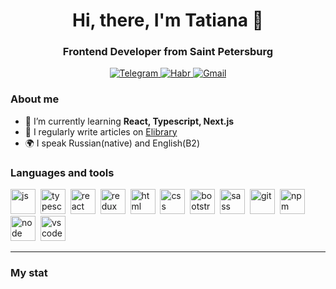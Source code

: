 <div id="header" align="center">
<h1>Hi, there, I'm Tatiana 👋</h1>
<h3>Frontend Developer from Saint Petersburg</h3>
</div>

<div id="socials" align="center" >
<a href="https://t.me/tatyanaPolonskaia">
<img src="https://img.shields.io/badge/Telegram-purple?style=for-the-badge&logo=telegram&logoColor=white" alt="Telegram"/>
</a>
<a href="https://career.habr.com/tatiana_polonskaia">
<img src="https://img.shields.io/badge/Habr-purple?style=for-the-badge&logo=habr&logoColor=white" alt="Habr"/>
</a>
<a href="mailto:tatiana.polonskaia@gmail.com">
<img src="https://img.shields.io/badge/Gmail-purple?style=for-the-badge&logo=gmail&logoColor=white" alt="Gmail"/>
</a>
</div>

### About me

- 🌱 I’m currently learning **React, Typescript, Next.js**
- 📝 I regularly write articles on [Elibrary](https://elibrary.ru)
- 🌍 I speak Russian(native) and English(B2)

### Languages and tools

<img src="https://cdn.jsdelivr.net/gh/devicons/devicon/icons/javascript/javascript-original.svg" title="js" width="40" height="40"/>&nbsp;
<img src="https://cdn.jsdelivr.net/gh/devicons/devicon/icons/typescript/typescript-original.svg" title="typescript" width="40" height="40"/>&nbsp;
<img src="https://cdn.jsdelivr.net/gh/devicons/devicon/icons/react/react-original.svg" title="react" width="40" height="40"/>&nbsp;
<img src="https://cdn.jsdelivr.net/gh/devicons/devicon/icons/redux/redux-original.svg" title="redux" width="40" height="40"/>&nbsp;
<img src="https://cdn.jsdelivr.net/gh/devicons/devicon/icons/html5/html5-original.svg" title="html" width="40" height="40"/>&nbsp;
<img src="https://cdn.jsdelivr.net/gh/devicons/devicon/icons/css3/css3-original.svg" title="css" width="40" height="40"/>&nbsp;
<img src="https://cdn.jsdelivr.net/gh/devicons/devicon/icons/bootstrap/bootstrap-plain.svg" title="bootstrap" width="40" height="40"/>&nbsp;
<img src="https://cdn.jsdelivr.net/gh/devicons/devicon/icons/sass/sass-original.svg" title="sass" width="40" height="40"/>&nbsp;
<img src="https://cdn.jsdelivr.net/gh/devicons/devicon/icons/git/git-plain.svg" title="git" width="40" height="40"/>&nbsp;
<img src="https://cdn.jsdelivr.net/gh/devicons/devicon/icons/npm/npm-original-wordmark.svg" title="npm" width="40" height="40"/>&nbsp;
<img src="https://cdn.jsdelivr.net/gh/devicons/devicon/icons/nodejs/nodejs-original.svg" title="node" width="40" height="40"/>&nbsp;
<img src="https://cdn.jsdelivr.net/gh/devicons/devicon/icons/vscode/vscode-original.svg" title="vscode" width="40" height="40"/>

---

### My stat

<div id="stat" align="center">
    <img src="https://github-profile-summary-cards.vercel.app/api/cards/profile-details?username=Tatiana-Polonskaya&theme=aura" alt=""/>
    <img src="https://github-profile-summary-cards.vercel.app/api/cards/most-commit-language?username=Tatiana-Polonskaya&theme=aura" alt=""/>
    <img src="https://github-profile-summary-cards.vercel.app/api/cards/productive-time?username=Tatiana-Polonskaya&theme=aura&utcOffset=3" alt=""/>

</div>
